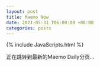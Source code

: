 ```yaml
---
layout: post
title: Maemo Now
date: 2021-05-31 T06:00:00 +08:00
categories: posts
---
```


{% include JavaScripts.html %}

正在跳转到最新的Maemo Daily分页...  
<meta http-equiv="refresh" content="2;url=/posts/2021/05/30/MaemoDaily.html">